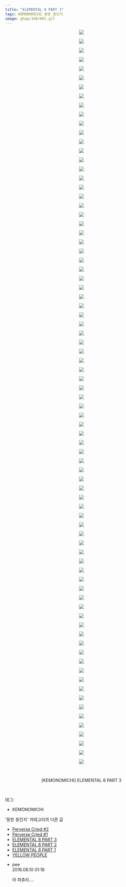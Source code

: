 ```yaml
---
title: "ELEMENTAL 8 PART 3"
tags: KEMONOMICHI 동방_동인지
image: ghap/340/001.gif
---
```

<div class="article">
<p style="text-align: center; clear: none; float: none;"><img src="{{ site.nasurl }}/ghap/340/001.gif"/></p>
<p style="text-align: center; clear: none; float: none;"><img src="{{ site.nasurl }}/ghap/340/002.jpg"/></p>
<p style="text-align: center; clear: none; float: none;"><img src="{{ site.nasurl }}/ghap/340/003.gif"/></p>
<p style="text-align: center; clear: none; float: none;"><img src="{{ site.nasurl }}/ghap/340/004.gif"/></p>
<p style="text-align: center; clear: none; float: none;"><img src="{{ site.nasurl }}/ghap/340/005.gif"/></p>
<p style="text-align: center; clear: none; float: none;"><img src="{{ site.nasurl }}/ghap/340/006.gif"/></p>
<p style="text-align: center; clear: none; float: none;"><img src="{{ site.nasurl }}/ghap/340/007.gif"/></p>
<p style="text-align: center; clear: none; float: none;"><img src="{{ site.nasurl }}/ghap/340/008.gif"/></p>
<p style="text-align: center; clear: none; float: none;"><img src="{{ site.nasurl }}/ghap/340/009.gif"/></p>
<p style="text-align: center; clear: none; float: none;"><img src="{{ site.nasurl }}/ghap/340/010.gif"/></p>
<p style="text-align: center; clear: none; float: none;"><img src="{{ site.nasurl }}/ghap/340/011.gif"/></p>
<p style="text-align: center; clear: none; float: none;"><img src="{{ site.nasurl }}/ghap/340/012.gif"/></p>
<p style="text-align: center; clear: none; float: none;"><img src="{{ site.nasurl }}/ghap/340/013.gif"/></p>
<p style="text-align: center; clear: none; float: none;"><img src="{{ site.nasurl }}/ghap/340/014.gif"/></p>
<p style="text-align: center; clear: none; float: none;"><img src="{{ site.nasurl }}/ghap/340/015.gif"/></p>
<p style="text-align: center; clear: none; float: none;"><img src="{{ site.nasurl }}/ghap/340/016.gif"/></p>
<p style="text-align: center; clear: none; float: none;"><img src="{{ site.nasurl }}/ghap/340/017.gif"/></p>
<p style="text-align: center; clear: none; float: none;"><img src="{{ site.nasurl }}/ghap/340/018.gif"/></p>
<p style="text-align: center; clear: none; float: none;"><img src="{{ site.nasurl }}/ghap/340/019.gif"/></p>
<p style="text-align: center; clear: none; float: none;"><img src="{{ site.nasurl }}/ghap/340/020.gif"/></p>
<p style="text-align: center; clear: none; float: none;"><img src="{{ site.nasurl }}/ghap/340/021.gif"/></p>
<p style="text-align: center; clear: none; float: none;"><img src="{{ site.nasurl }}/ghap/340/022.gif"/></p>
<p style="text-align: center; clear: none; float: none;"><img src="{{ site.nasurl }}/ghap/340/023.gif"/></p>
<p style="text-align: center; clear: none; float: none;"><img src="{{ site.nasurl }}/ghap/340/024.gif"/></p>
<p style="text-align: center; clear: none; float: none;"><img src="{{ site.nasurl }}/ghap/340/025.jpg"/></p>
<p style="text-align: center; clear: none; float: none;"><img src="{{ site.nasurl }}/ghap/340/026.gif"/></p>
<p style="text-align: center; clear: none; float: none;"><img src="{{ site.nasurl }}/ghap/340/027.gif"/></p>
<p style="text-align: center; clear: none; float: none;"><img src="{{ site.nasurl }}/ghap/340/028.gif"/></p>
<p style="text-align: center; clear: none; float: none;"><img src="{{ site.nasurl }}/ghap/340/029.gif"/></p>
<p style="text-align: center; clear: none; float: none;"><img src="{{ site.nasurl }}/ghap/340/030.gif"/></p>
<p style="text-align: center; clear: none; float: none;"><img src="{{ site.nasurl }}/ghap/340/031.gif"/></p>
<p style="text-align: center; clear: none; float: none;"><img src="{{ site.nasurl }}/ghap/340/032.gif"/></p>
<p style="text-align: center; clear: none; float: none;"><img src="{{ site.nasurl }}/ghap/340/033.gif"/></p>
<p style="text-align: center; clear: none; float: none;"><img src="{{ site.nasurl }}/ghap/340/034.gif"/></p>
<p style="text-align: center; clear: none; float: none;"><img src="{{ site.nasurl }}/ghap/340/035.gif"/></p>
<p style="text-align: center; clear: none; float: none;"><img src="{{ site.nasurl }}/ghap/340/036.gif"/></p>
<p style="text-align: center; clear: none; float: none;"><img src="{{ site.nasurl }}/ghap/340/037.gif"/></p>
<p style="text-align: center; clear: none; float: none;"><img src="{{ site.nasurl }}/ghap/340/038.gif"/></p>
<p style="text-align: center; clear: none; float: none;"><img src="{{ site.nasurl }}/ghap/340/039.gif"/></p>
<p style="text-align: center; clear: none; float: none;"><img src="{{ site.nasurl }}/ghap/340/040.gif"/></p>
<p style="text-align: center; clear: none; float: none;"><img src="{{ site.nasurl }}/ghap/340/041.gif"/></p>
<p style="text-align: center; clear: none; float: none;"><img src="{{ site.nasurl }}/ghap/340/042.gif"/></p>
<p style="text-align: center; clear: none; float: none;"><img src="{{ site.nasurl }}/ghap/340/043.gif"/></p>
<p style="text-align: center; clear: none; float: none;"><img src="{{ site.nasurl }}/ghap/340/044.gif"/></p>
<p style="text-align: center; clear: none; float: none;"><img src="{{ site.nasurl }}/ghap/340/045.gif"/></p>
<p style="text-align: center; clear: none; float: none;"><img src="{{ site.nasurl }}/ghap/340/046.gif"/></p>
<p style="text-align: center; clear: none; float: none;"><img src="{{ site.nasurl }}/ghap/340/047.jpg"/></p>
<p style="text-align: center; clear: none; float: none;"><img src="{{ site.nasurl }}/ghap/340/048.gif"/></p>
<p style="text-align: center; clear: none; float: none;"><img src="{{ site.nasurl }}/ghap/340/049.gif"/></p>
<p style="text-align: center; clear: none; float: none;"><img src="{{ site.nasurl }}/ghap/340/050.gif"/></p>
<p style="text-align: center; clear: none; float: none;"><img src="{{ site.nasurl }}/ghap/340/051.gif"/></p>
<p style="text-align: center; clear: none; float: none;"><img src="{{ site.nasurl }}/ghap/340/052.gif"/></p>
<p style="text-align: center; clear: none; float: none;"><img src="{{ site.nasurl }}/ghap/340/053.gif"/></p>
<p style="text-align: center; clear: none; float: none;"><img src="{{ site.nasurl }}/ghap/340/054.gif"/></p>
<p style="text-align: center; clear: none; float: none;"><img src="{{ site.nasurl }}/ghap/340/055.gif"/></p>
<p style="text-align: center; clear: none; float: none;"><img src="{{ site.nasurl }}/ghap/340/056.gif"/></p>
<p style="text-align: center; clear: none; float: none;"><img src="{{ site.nasurl }}/ghap/340/057.gif"/></p>
<p style="text-align: center; clear: none; float: none;"><img src="{{ site.nasurl }}/ghap/340/058.gif"/></p>
<p style="text-align: center; clear: none; float: none;"><img src="{{ site.nasurl }}/ghap/340/059.gif"/></p>
<p style="text-align: center; clear: none; float: none;"><img src="{{ site.nasurl }}/ghap/340/060.gif"/></p>
<p style="text-align: center; clear: none; float: none;"><img src="{{ site.nasurl }}/ghap/340/061.jpg"/></p>
<p style="text-align: center; clear: none; float: none;"><img src="{{ site.nasurl }}/ghap/340/062.gif"/></p>
<p style="text-align: center; clear: none; float: none;"><img src="{{ site.nasurl }}/ghap/340/063.gif"/></p>
<p style="text-align: center; clear: none; float: none;"><img src="{{ site.nasurl }}/ghap/340/064.gif"/></p>
<p style="text-align: center; clear: none; float: none;"><img src="{{ site.nasurl }}/ghap/340/065.gif"/></p>
<p style="text-align: center; clear: none; float: none;"><img src="{{ site.nasurl }}/ghap/340/066.gif"/></p>
<p style="text-align: center; clear: none; float: none;"><img src="{{ site.nasurl }}/ghap/340/067.gif"/></p>
<p style="text-align: center; clear: none; float: none;"><img src="{{ site.nasurl }}/ghap/340/068.gif"/></p>
<p style="text-align: center; clear: none; float: none;"><img src="{{ site.nasurl }}/ghap/340/069.gif"/></p>
<p style="text-align: center; clear: none; float: none;"><img src="{{ site.nasurl }}/ghap/340/070.jpg"/></p>
<p style="text-align: center; clear: none; float: none;"><img src="{{ site.nasurl }}/ghap/340/071.gif"/></p>
<p style="text-align: center; clear: none; float: none;"><img src="{{ site.nasurl }}/ghap/340/072.gif"/></p>
<p style="text-align: center; clear: none; float: none;"><img src="{{ site.nasurl }}/ghap/340/073.gif"/></p>
<p style="text-align: center; clear: none; float: none;"><img src="{{ site.nasurl }}/ghap/340/074.gif"/></p>
<p style="text-align: center; clear: none; float: none;"><img src="{{ site.nasurl }}/ghap/340/075.gif"/></p>
<p style="text-align: center; clear: none; float: none;"><img src="{{ site.nasurl }}/ghap/340/076.gif"/></p>
<p style="text-align: center; clear: none; float: none;"><img src="{{ site.nasurl }}/ghap/340/077.gif"/></p>
<p style="text-align: center; clear: none; float: none;"><img src="{{ site.nasurl }}/ghap/340/078.gif"/></p>
<p style="text-align: center; clear: none; float: none;"><img src="{{ site.nasurl }}/ghap/340/079.gif"/></p>
<p style="text-align: center; clear: none; float: none;"><img src="{{ site.nasurl }}/ghap/340/080.gif"/></p>
<p style="text-align: center; clear: none; float: none;"><img src="{{ site.nasurl }}/ghap/340/081.jpg"/></p>
<p style="text-align: center; clear: none; float: none;"><br/></p>
<p style="text-align: center; clear: none; float: none;">[KEMONOMICHI] ELEMENTAL 8 PART 3</p>
<p><br/></p>
</div><div class="tagTrail">
<p>태그: </p>
<ul>
<li>KEMONOMICHI</li>
</ul>
</div><div class="another">
<p>'동방 동인지' 카테고리의 다른 글</p>
<ul>
<li><a href="/2016-06-20-ghap_344">Perverse Cried #2</a></li>
<li><a href="/2016-06-20-ghap_343">Perverse Cried #1</a></li>
<li><a href="/2016-06-20-ghap_340">ELEMENTAL 8 PART 3</a></li>
<li><a href="/2016-06-20-ghap_339">ELEMENTAL 8 PART 2</a></li>
<li><a href="/2016-06-20-ghap_338">ELEMENTAL 8 PART 1</a></li>
<li><a href="/2016-06-20-ghap_337">YELLOW PEOPLE</a></li>
</ul>
</div><div class="cb_module cb_fluid">
<div class="cb_wrt cb_profile">
<div class="comment">
<ul>
<li class="cb_thumb_off" id="comment14778024">
<div class="cb_comment_area">
<div class="cb_info_area">
<div class="cb_section">
<span class="cb_nick_name">pee</span>
</div>
<div class="cb_section">
<span class="cb_date">2016.08.10 01:18 </span>
</div>
</div>
<div class="cb_dsc_comment">
<p class="cb_dsc">
											아 파츄리....
										</p>
</div>
</div></li>
</ul>
</div>
</div><!-- commentList close -->
</div>